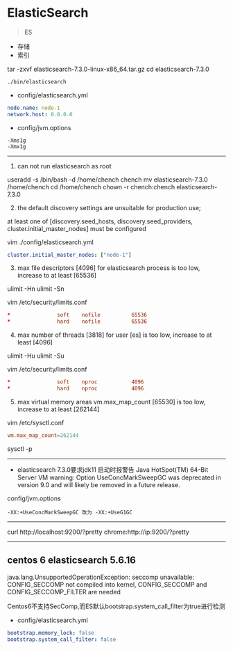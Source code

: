 # ElasticSearch
> ES


- 存储
- 索引


tar -zxvf elasticsearch-7.3.0-linux-x86_64.tar.gz
cd elasticsearch-7.3.0

```sh
./bin/elasticsearch
```


- config/elasticsearch.yml
```yml
node.name: node-1
network.host: 0.0.0.0
```

- config/jvm.options
```
-Xms1g
-Xmx1g
```
---

1. can not run elasticsearch as root

useradd -s /bin/bash -d /home/chench chench
mv elasticsearch-7.3.0 /home/chench
cd /home/chench
chown -r chench:chench elasticsearch-7.3.0

2. the default discovery settings are unsuitable for production use;

at least one of [discovery.seed_hosts, discovery.seed_providers,
cluster.initial_master_nodes] must be configured

vim ./config/elasticsearch.yml
```yml
cluster.initial_master_nodes: ["node-1"]
```

3. max file descriptors [4096] for elasticsearch process is too low, increase to at least [65536]

ulimit -Hn
ulimit -Sn

vim /etc/security/limits.conf
```conf
*               soft    nofile          65536
*               hard    nofile          65536
```

4. max number of threads [3818] for user [es] is too low, increase to at least [4096]

ulimit -Hu
ulimit -Su

vim /etc/security/limits.conf
```conf
*               soft    nproc           4096
*               hard    nproc           4096
```

5. max virtual memory areas vm.max_map_count [65530] is too low, increase to at least [262144]

vim /etc/sysctl.conf
```conf
vm.max_map_count=262144
```
sysctl -p

---

- elasticsearch 7.3.0要求jdk11  启动时报警告
Java HotSpot(TM) 64-Bit Server VM warning: Option UseConcMarkSweepGC was deprecated in version 9.0 and will likely be removed in a future release.

config/jvm.options
```
-XX:+UseConcMarkSweepGC 改为 -XX:+UseG1GC
```
---

curl http://localhost:9200/?pretty
chrome:http://ip:9200/?pretty


---


## centos 6 elasticsearch 5.6.16

java.lang.UnsupportedOperationException: seccomp unavailable: CONFIG_SECCOMP not compiled into kernel, CONFIG_SECCOMP and CONFIG_SECCOMP_FILTER are needed

Centos6不支持SecComp,而ES默认bootstrap.system_call_filter为true进行检测

- config/elasticsearch.yml
```yml
bootstrap.memory_lock: false
bootstrap.system_call_filter: false
```